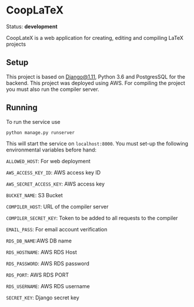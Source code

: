 # CoopLaTeX

Status: <strong>development</strong>

CoopLateX is a web application for creating, editing and compiling LaTeX projects


## Setup

This project is based on Django@1.11, Python 3.6 and PostgresSQL for the backend. This project was deployed using AWS.
For compiling the project you must also run the compiler server.

## Running

To run the service use

```
python manage.py runserver
```
 This will start the service on `localhost:8000`. You must set-up the following
 environmental variables before hand:
 
`ALLOWED_HOST`: For web deployment

`AWS_ACCESS_KEY_ID`: AWS access key ID

`AWS_SECRET_ACCESS_KEY`: AWS access key

`BUCKET_NAME`: S3 Bucket

`COMPILER_HOST`: URL of the compiler server

`COMPILER_SECRET_KEY`: Token to be added to all requests to the compiler

`EMAIL_PASS`: For email account verification

`RDS_DB_NAME`:AWS DB name

`RDS_HOSTNAME`: AWS RDS Host

`RDS_PASSWORD`: AWS RDS password

`RDS_PORT`: AWS RDS PORT

`RDS_USERNAME`: AWS RDS username

`SECRET_KEY`: Django secret key
